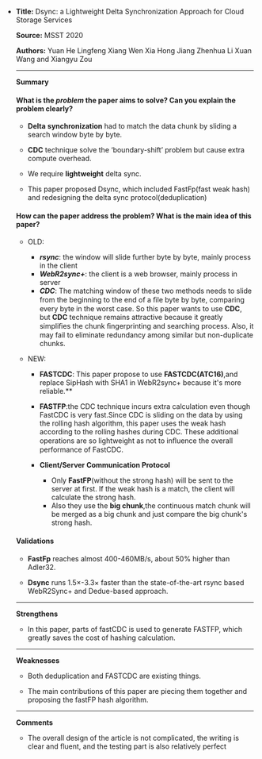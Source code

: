 + **Title:** Dsync: a Lightweight Delta Synchronization Approach for Cloud Storage Services

  **Source:** MSST 2020

  **Authors:** Yuan He  Lingfeng Xiang Wen Xia  Hong Jiang  Zhenhua Li Xuan Wang and Xiangyu Zou

  ---

  **Summary**

  #### What is the *problem* the paper aims to solve? Can you explain the problem clearly?

  + **Delta** **synchronization** had to match the data chunk by sliding a search window byte by byte.

  + **CDC** technique solve the ‘boundary-shift’ problem but cause extra compute overhead.
  + We require **lightweight** delta sync.
  + This paper proposed Dsync, which included FastFp(fast weak hash) and redesigning the delta sync protocol(deduplication)

  

  #### How can the paper address the problem? What is the main idea of this paper?

  + OLD:

    + ***rsync***: the window will slide further byte by byte, mainly process in the client
    + ***WebR2sync+***: the client is a web browser, mainly process in server
    + ***CDC***: The matching window of these two methods needs to slide from the beginning to the end of a ﬁle byte by byte, comparing every byte in the worst case. So this paper wants to use **CDC**, but **CDC** technique remains attractive because it greatly simpliﬁes the chunk ﬁngerprinting and searching process. Also, it may fail to eliminate redundancy among similar but non-duplicate chunks.

  + NEW:

    + **FASTCDC**: This paper propose to use **FASTCDC(ATC16)**,and replace SipHash with SHA1 in WebR2sync+ because it's more reliable.**

    + **FASTFP**:the CDC technique incurs extra calculation even though FastCDC is very fast.Since CDC is sliding on the data by using the rolling hash algorithm, this paper uses the weak hash according to the rolling hashes during CDC. These additional operations are so lightweight as not to inﬂuence the overall performance of FastCDC.

    + **Client/Server Communication Protocol**

      + Only **FastFP**(without the strong hash) will be sent to the server at first. If the weak hash is a match, the client will calculate the strong hash.
      + Also they use the **big chunk**,the continuous match chunk will be merged as a big chunk and just compare the big chunk's strong hash.

      

  #### Validations

  + **FastFp** reaches almost 400-460MB/s, about 50% higher than Adler32.

  + **Dsync** runs 1.5×-3.3× faster than the state-of-the-art rsync based WebR2Sync+ and Dedue-based approach.

  ---

  **Strengthens**  

  + In this paper, parts of fastCDC is used to generate FASTFP, which greatly saves the cost of hashing calculation.

  ---

  **Weaknesses**  

  + Both deduplication and FASTCDC are existing things.

  + The main contributions of this paper are piecing them together and proposing the fastFP hash algorithm.

  ---

  **Comments**  

  + The overall design of the article is not complicated, the writing is clear and fluent, and the testing part is also relatively perfect